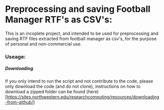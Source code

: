 # Preprocessing and saving Football Manager RTF's as CSV's:

This is an incoplete project, and intended to be used for preprocessing and saving RTF files extracted from football manager as csv's, for the purpose of personal and non-commercial use.

### Useage:

##### Downloading
If you only intend to run the script and not contribute to the code, please only download the code (and do not clone), instructions on how to download a zipped folder can be found (here)[https://sites.northwestern.edu/researchcomputing/resources/downloading-from-github/] 
 
